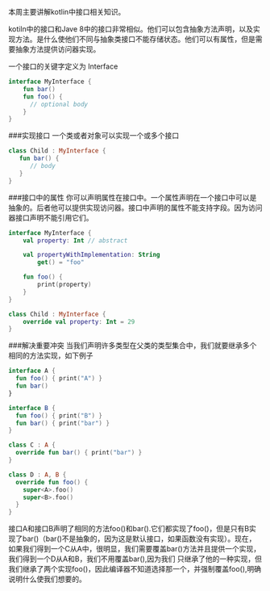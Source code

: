 本周主要讲解kotlin中接口相关知识。

kotiln中的接口和Jave 8中的接口非常相似。他们可以包含抽象方法声明，以及实现方法。是什么使他们不同与抽象类接口不能存储状态。他们可以有属性，但是需要抽象方法提供访问器实现。

一个接口的关键字定义为 Interface
```kotlin
interface MyInterface {
    fun bar()
    fun foo() {
      // optional body
    }
}
```
###实现接口
一个类或者对象可以实现一个或多个接口
```kotlin
class Child : MyInterface {
   fun bar() {
      // body
   }
}
```
###接口中的属性
你可以声明属性在接口中。一个属性声明在一个接口中可以是抽象的。后者他可以提供实现访问器。接口中声明的属性不能支持字段。因为访问器接口声明不能引用它们。
```kotlin
interface MyInterface {
    val property: Int // abstract

    val propertyWithImplementation: String
        get() = "foo"

    fun foo() {
        print(property)
    }
}

class Child : MyInterface {
    override val property: Int = 29
}
```

###解决重要冲突
当我们声明许多类型在父类的类型集合中，我们就要继承多个相同的方法实现，如下例子
```kotlin
interface A {
  fun foo() { print("A") }
  fun bar()
}

interface B {
  fun foo() { print("B") }
  fun bar() { print("bar") }
}

class C : A {
  override fun bar() { print("bar") }
}

class D : A, B {
  override fun foo() {
    super<A>.foo()
    super<B>.foo()
  }
}
```
接口A和接口B声明了相同的方法foo()和bar().它们都实现了foo()，但是只有B实现了bar()（bar()不是抽象的，因为这是默认接口，如果函数没有实现）。现在，如果我们得到一个C从A中，很明显，我们需要覆盖bar()方法并且提供一个实现，我们得到一个D从A和B，我们不用覆盖bar(),因为我们
只继承了他的一种实现，但我们继承了两个实现foo()，因此编译器不知道选择那一个，并强制覆盖foo(),明确说明什么使我们想要的。